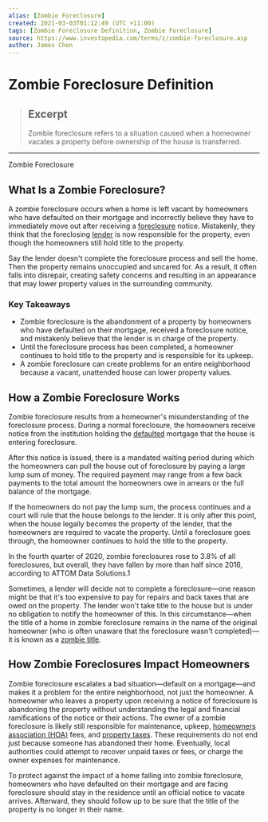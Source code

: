 ```yaml
---
alias: [Zombie Foreclosure]
created: 2021-03-03T01:12:49 (UTC +11:00)
tags: [Zombie Foreclosure Definition, Zombie Foreclosure]
source: https://www.investopedia.com/terms/z/zombie-foreclosure.asp
author: James Chen
---
```


# Zombie Foreclosure Definition

> ## Excerpt
> Zombie foreclosure refers to a situation caused when a homeowner vacates a property before ownership of the house is transferred.

---

Zombie Foreclosure
## What Is a Zombie Foreclosure?

A zombie foreclosure occurs when a home is left vacant by homeowners who have defaulted on their mortgage and incorrectly believe they have to immediately move out after receiving a [foreclosure](https://www.investopedia.com/terms/f/foreclosure.asp) notice. Mistakenly, they think that the foreclosing [lender](https://www.investopedia.com/terms/l/lender.asp) is now responsible for the property, even though the homeowners still hold title to the property.

Say the lender doesn't complete the foreclosure process and sell the home. Then the property remains unoccupied and uncared for. As a result, it often falls into disrepair, creating safety concerns and resulting in an appearance that may lower property values in the surrounding community.

### Key Takeaways

-   Zombie foreclosure is the abandonment of a property by homeowners who have defaulted on their mortgage, received a foreclosure notice, and mistakenly believe that the lender is in charge of the property.
-   Until the foreclosure process has been completed, a homeowner continues to hold title to the property and is responsible for its upkeep.
-   A zombie foreclosure can create problems for an entire neighborhood because a vacant, unattended house can lower property values.

## How a Zombie Foreclosure Works

Zombie foreclosure results from a homeowner's misunderstanding of the foreclosure process. During a normal foreclosure, the homeowners receive notice from the institution holding the [defaulted](https://www.investopedia.com/terms/d/default2.asp) mortgage that the house is entering foreclosure.

After this notice is issued, there is a mandated waiting period during which the homeowners can pull the house out of foreclosure by paying a large lump sum of money. The required payment may range from a few back payments to the total amount the homeowners owe in arrears or the full balance of the mortgage.

If the homeowners do not pay the lump sum, the process continues and a court will rule that the house belongs to the lender. It is only after this point, when the house legally becomes the property of the lender, that the homeowners are required to vacate the property. Until a foreclosure goes through, the homeowner continues to hold the title to the property.

In the fourth quarter of 2020, zombie foreclosures rose to 3.8% of all foreclosures, but overall, they have fallen by more than half since 2016, according to ATTOM Data Solutions.1

Sometimes, a lender will decide not to complete a foreclosure—one reason might be that it's too expensive to pay for repairs and back taxes that are owed on the property. The lender won't take title to the house but is under no obligation to notify the homeowner of this. In this circumstance—when the title of a home in zombie foreclosure remains in the name of the original homeowner (who is often unaware that the foreclosure wasn't completed)—it is known as a [zombie title](https://www.investopedia.com/terms/z/zombie-titles.asp).

## How Zombie Foreclosures Impact Homeowners

Zombie foreclosure escalates a bad situation—default on a mortgage—and makes it a problem for the entire neighborhood, not just the homeowner. A homeowner who leaves a property upon receiving a notice of foreclosure is abandoning the property without understanding the legal and financial ramifications of the notice or their actions. The owner of a zombie foreclosure is likely still responsible for maintenance, upkeep, [homeowners association (HOA)](https://www.investopedia.com/terms/h/hoa.asp) fees, and [property taxes](https://www.investopedia.com/terms/p/propertytax.asp). These requirements do not end just because someone has abandoned their home. Eventually, local authorities could attempt to recover unpaid taxes or fees, or charge the owner expenses for maintenance.

To protect against the impact of a home falling into zombie foreclosure, homeowners who have defaulted on their mortgage and are facing foreclosure should stay in the residence until an official notice to vacate arrives. Afterward, they should follow up to be sure that the title of the property is no longer in their name.
